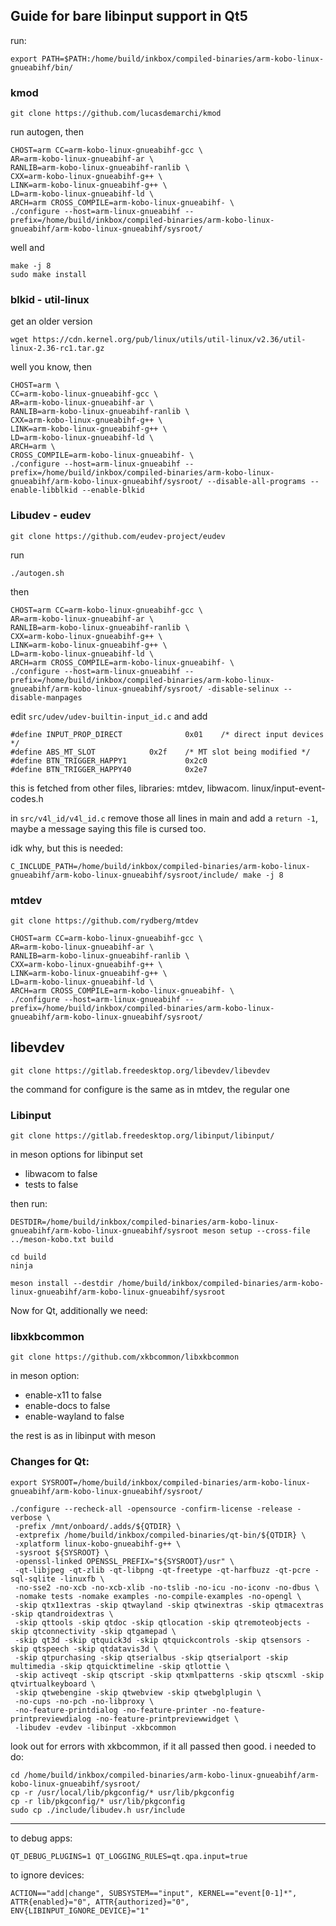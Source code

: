 ## Guide for bare libinput support in Qt5
run:
```
export PATH=$PATH:/home/build/inkbox/compiled-binaries/arm-kobo-linux-gnueabihf/bin/
```

### kmod
```
git clone https://github.com/lucasdemarchi/kmod
```
run autogen, then
```
CHOST=arm CC=arm-kobo-linux-gnueabihf-gcc \
AR=arm-kobo-linux-gnueabihf-ar \
RANLIB=arm-kobo-linux-gnueabihf-ranlib \
CXX=arm-kobo-linux-gnueabihf-g++ \
LINK=arm-kobo-linux-gnueabihf-g++ \
LD=arm-kobo-linux-gnueabihf-ld \
ARCH=arm CROSS_COMPILE=arm-kobo-linux-gnueabihf- \
./configure --host=arm-linux-gnueabihf --prefix=/home/build/inkbox/compiled-binaries/arm-kobo-linux-gnueabihf/arm-kobo-linux-gnueabihf/sysroot/
```
well and
```
make -j 8
sudo make install
```

### blkid - util-linux
get an older version
```
wget https://cdn.kernel.org/pub/linux/utils/util-linux/v2.36/util-linux-2.36-rc1.tar.gz
```
well you know, then
```
CHOST=arm \
CC=arm-kobo-linux-gnueabihf-gcc \
AR=arm-kobo-linux-gnueabihf-ar \
RANLIB=arm-kobo-linux-gnueabihf-ranlib \
CXX=arm-kobo-linux-gnueabihf-g++ \
LINK=arm-kobo-linux-gnueabihf-g++ \
LD=arm-kobo-linux-gnueabihf-ld \
ARCH=arm \
CROSS_COMPILE=arm-kobo-linux-gnueabihf- \
./configure --host=arm-linux-gnueabihf --prefix=/home/build/inkbox/compiled-binaries/arm-kobo-linux-gnueabihf/arm-kobo-linux-gnueabihf/sysroot/ --disable-all-programs --enable-libblkid --enable-blkid
```

### Libudev - eudev
```
git clone https://github.com/eudev-project/eudev
```
run
```
./autogen.sh
```
then
```
CHOST=arm CC=arm-kobo-linux-gnueabihf-gcc \
AR=arm-kobo-linux-gnueabihf-ar \
RANLIB=arm-kobo-linux-gnueabihf-ranlib \
CXX=arm-kobo-linux-gnueabihf-g++ \
LINK=arm-kobo-linux-gnueabihf-g++ \
LD=arm-kobo-linux-gnueabihf-ld \
ARCH=arm CROSS_COMPILE=arm-kobo-linux-gnueabihf- \
./configure --host=arm-linux-gnueabihf --prefix=/home/build/inkbox/compiled-binaries/arm-kobo-linux-gnueabihf/arm-kobo-linux-gnueabihf/sysroot/ -disable-selinux --disable-manpages
```
edit `src/udev/udev-builtin-input_id.c` and add
```
#define INPUT_PROP_DIRECT              0x01    /* direct input devices */
#define ABS_MT_SLOT            0x2f    /* MT slot being modified */
#define BTN_TRIGGER_HAPPY1             0x2c0
#define BTN_TRIGGER_HAPPY40            0x2e7
```
this is fetched from other files, libraries: mtdev, libwacom. linux/input-event-codes.h

in `src/v4l_id/v4l_id.c` remove those all lines in main and add a `return -1`, maybe a message saying this file is cursed too.

idk why, but this is needed:
```
C_INCLUDE_PATH=/home/build/inkbox/compiled-binaries/arm-kobo-linux-gnueabihf/arm-kobo-linux-gnueabihf/sysroot/include/ make -j 8
```

### mtdev
```
git clone https://github.com/rydberg/mtdev
```
```
CHOST=arm CC=arm-kobo-linux-gnueabihf-gcc \
AR=arm-kobo-linux-gnueabihf-ar \
RANLIB=arm-kobo-linux-gnueabihf-ranlib \
CXX=arm-kobo-linux-gnueabihf-g++ \
LINK=arm-kobo-linux-gnueabihf-g++ \
LD=arm-kobo-linux-gnueabihf-ld \
ARCH=arm CROSS_COMPILE=arm-kobo-linux-gnueabihf- \
./configure --host=arm-linux-gnueabihf --prefix=/home/build/inkbox/compiled-binaries/arm-kobo-linux-gnueabihf/arm-kobo-linux-gnueabihf/sysroot/
```

## libevdev 
```
git clone https://gitlab.freedesktop.org/libevdev/libevdev
```
the command for configure is the same as in mtdev, the regular one


### Libinput
```
git clone https://gitlab.freedesktop.org/libinput/libinput/
```

in meson options for libinput set
- libwacom to false
- tests to false

then run:
```
DESTDIR=/home/build/inkbox/compiled-binaries/arm-kobo-linux-gnueabihf/arm-kobo-linux-gnueabihf/sysroot meson setup --cross-file ../meson-kobo.txt build
```
```
cd build
ninja
```
```
meson install --destdir /home/build/inkbox/compiled-binaries/arm-kobo-linux-gnueabihf/arm-kobo-linux-gnueabihf/sysroot
```

Now for Qt, additionally we need: 
### libxkbcommon
```
git clone https://github.com/xkbcommon/libxkbcommon
```
in meson option:
- enable-x11 to false
- enable-docs to false
- enable-wayland to false

the rest is as in libinput with meson

### Changes for Qt:
```
export SYSROOT=/home/build/inkbox/compiled-binaries/arm-kobo-linux-gnueabihf/arm-kobo-linux-gnueabihf/sysroot/
```
```
./configure --recheck-all -opensource -confirm-license -release -verbose \
 -prefix /mnt/onboard/.adds/${QTDIR} \
 -extprefix /home/build/inkbox/compiled-binaries/qt-bin/${QTDIR} \
 -xplatform linux-kobo-gnueabihf-g++ \
 -sysroot ${SYSROOT} \
 -openssl-linked OPENSSL_PREFIX="${SYSROOT}/usr" \
 -qt-libjpeg -qt-zlib -qt-libpng -qt-freetype -qt-harfbuzz -qt-pcre -sql-sqlite -linuxfb \
 -no-sse2 -no-xcb -no-xcb-xlib -no-tslib -no-icu -no-iconv -no-dbus \
 -nomake tests -nomake examples -no-compile-examples -no-opengl \
 -skip qtx11extras -skip qtwayland -skip qtwinextras -skip qtmacextras -skip qtandroidextras \
 -skip qttools -skip qtdoc -skip qtlocation -skip qtremoteobjects -skip qtconnectivity -skip qtgamepad \
 -skip qt3d -skip qtquick3d -skip qtquickcontrols -skip qtsensors -skip qtspeech -skip qtdatavis3d \
 -skip qtpurchasing -skip qtserialbus -skip qtserialport -skip multimedia -skip qtquicktimeline -skip qtlottie \
 -skip activeqt -skip qtscript -skip qtxmlpatterns -skip qtscxml -skip qtvirtualkeyboard \
 -skip qtwebengine -skip qtwebview -skip qtwebglplugin \
 -no-cups -no-pch -no-libproxy \
 -no-feature-printdialog -no-feature-printer -no-feature-printpreviewdialog -no-feature-printpreviewwidget \
 -libudev -evdev -libinput -xkbcommon
```
look out for errors with xkbcommon, if it all passed then good. i needed to do:
```
cd /home/build/inkbox/compiled-binaries/arm-kobo-linux-gnueabihf/arm-kobo-linux-gnueabihf/sysroot/
cp -r /usr/local/lib/pkgconfig/* usr/lib/pkgconfig
cp -r lib/pkgconfig/* usr/lib/pkgconfig
sudo cp ./include/libudev.h usr/include
```
***
to debug apps:
```
QT_DEBUG_PLUGINS=1 QT_LOGGING_RULES=qt.qpa.input=true
```
to ignore devices:
```
ACTION=="add|change", SUBSYSTEM=="input", KERNEL=="event[0-1]*", ATTR{enabled}="0", ATTR{authorized}="0", ENV{LIBINPUT_IGNORE_DEVICE}="1"
```
